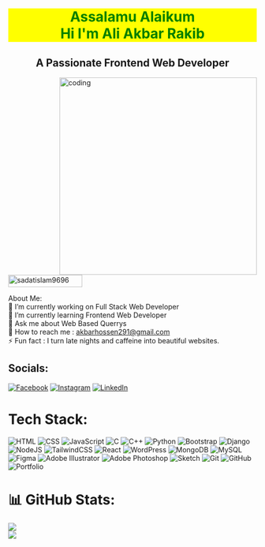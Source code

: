<h1 align="center" style="color: green !important; background-color: yellow;">
   Assalamu Alaikum <br> Hi I'm Ali Akbar Rakib
</h1>

<h2 align="center">A Passionate Frontend Web Developer</h2></p>
<!--<h3 align="center">Innovative coder crafting solutions that inspire</h3>-->
<img align="right" alt="coding" width="400" src = "https://user-images.githubusercontent.com/55389276/140866485-8fb1c876-9a8f-4d6a-98dc-08c4981eaf70.gif">
<br>
<br>

<p align="left"> 
  <img src="https://komarev.com/ghpvc/?username=aliakbar-2001&label=Profile%20views&color=0e75b6&style=flat" alt="sadatislam9696" width="150" height="25" />
</p>

About Me:
<br>
🔭 I’m currently working on Full Stack Web Developer<br>🌱 I’m currently learning Frontend Web Developer<br>💬 Ask me about Web Based Querrys<br>👯 How to reach me : akbarhossen291@gmail.com<br>⚡ Fun fact : I turn late nights and caffeine into beautiful websites.


##  Socials:
[![Facebook](https://img.shields.io/badge/Facebook-%231877F2.svg?logo=Facebook&logoColor=white)](https://facebook.com/CipherMaestro) [![Instagram](https://img.shields.io/badge/Instagram-%23E4405F.svg?logo=Instagram&logoColor=white)](https://instagram.com/_ali_akbar_rakib) [![LinkedIn](https://img.shields.io/badge/LinkedIn-%230077B5.svg?logo=linkedin&logoColor=white)](https://linkedin.com/in/rakib21) 

# Tech Stack:
![HTML](https://img.shields.io/badge/html-%23E34F26.svg?style=for-the-badge&logo=html&logoColor=white) ![CSS](https://img.shields.io/badge/css-%231572B6.svg?style=for-the-badge&logo=css&logoColor=white) ![JavaScript](https://img.shields.io/badge/javascript-%23323330.svg?style=for-the-badge&logo=javascript&logoColor=%23F7DF1E) ![C](https://img.shields.io/badge/c-%2300599C.svg?style=for-the-badge&logo=c&logoColor=white) ![C++](https://img.shields.io/badge/c++-%2300599C.svg?style=for-the-badge&logo=c%2B%2B&logoColor=white) ![Python](https://img.shields.io/badge/python-3670A0?style=for-the-badge&logo=python&logoColor=ffdd54) ![Bootstrap](https://img.shields.io/badge/bootstrap-%238511FA.svg?style=for-the-badge&logo=bootstrap&logoColor=white) ![Django](https://img.shields.io/badge/django-%23092E20.svg?style=for-the-badge&logo=django&logoColor=white) ![NodeJS](https://img.shields.io/badge/node.js-6DA55F?style=for-the-badge&logo=node.js&logoColor=white) ![TailwindCSS](https://img.shields.io/badge/tailwindcss-%2338B2AC.svg?style=for-the-badge&logo=tailwind-css&logoColor=white) ![React](https://img.shields.io/badge/react-%2320232a.svg?style=for-the-badge&logo=react&logoColor=%2361DAFB) ![WordPress](https://img.shields.io/badge/WordPress-%23117AC9.svg?style=for-the-badge&logo=WordPress&logoColor=white) ![MongoDB](https://img.shields.io/badge/MongoDB-%234ea94b.svg?style=for-the-badge&logo=mongodb&logoColor=white) ![MySQL](https://img.shields.io/badge/mysql-4479A1.svg?style=for-the-badge&logo=mysql&logoColor=white) ![Figma](https://img.shields.io/badge/figma-%23F24E1E.svg?style=for-the-badge&logo=figma&logoColor=white) ![Adobe Illustrator](https://img.shields.io/badge/adobe%20illustrator-%23FF9A00.svg?style=for-the-badge&logo=adobe%20illustrator&logoColor=white) ![Adobe Photoshop](https://img.shields.io/badge/adobe%20photoshop-%2331A8FF.svg?style=for-the-badge&logo=adobe%20photoshop&logoColor=white) ![Sketch](https://img.shields.io/badge/Sketch-FFB387?style=for-the-badge&logo=sketch&logoColor=black) ![Git](https://img.shields.io/badge/git-%23F05033.svg?style=for-the-badge&logo=git&logoColor=white) ![GitHub](https://img.shields.io/badge/github-%23121011.svg?style=for-the-badge&logo=github&logoColor=white) ![Portfolio](https://img.shields.io/badge/Portfolio-%23000000.svg?style=for-the-badge&logo=firefox&logoColor=#FF7139)

# 📊 GitHub Stats:
![](https://github-readme-stats.vercel.app/api?username=aliakbar-2001&theme=radical&hide_border=false&include_all_commits=false&count_private=false)<br/>
![](https://github-readme-stats.vercel.app/api?username=aliakbar-2001&theme=radical&hide_border=false&include_all_commits=false&count_private=false&layout=compact)


